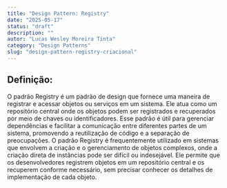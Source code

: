 ```yaml
---
title: "Design Pattern: Registry"
date: "2025-05-17"
status: "draft"
description: ""
autor: "Lucas Wesley Moreira Tinta"
category: "Design Patterns"
slug: "design-pattern-registry-criacional"
---
```


## Definição:

O padrão Registry é um padrão de design que fornece uma maneira de registrar e acessar objetos ou serviços em um sistema. Ele atua como um repositório central onde os objetos podem ser registrados e recuperados por meio de chaves ou identificadores. Esse padrão é útil para gerenciar dependências e facilitar a comunicação entre diferentes partes de um sistema, promovendo a reutilização de código e a separação de preocupações.
O padrão Registry é frequentemente utilizado em sistemas que envolvem a criação e o gerenciamento de objetos complexos, onde a criação direta de instâncias pode ser difícil ou indesejável. Ele permite que os desenvolvedores registrem objetos em um repositório central e os recuperem conforme necessário, sem precisar conhecer os detalhes de implementação de cada objeto.